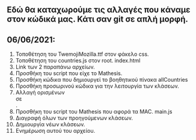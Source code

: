 Εδώ θα καταχωρούμε τις αλλαγές που κάναμε στον κώδικά μας.
Κάτι σαν git σε απλή μορφή.
-----------------------------------------



06/06/2021: 
-----------
1. Τοποθέτηση του TwemojiMozilla.ttf στον φάκελο css.
2. Τοποθέτηση του countries.js στον root.
index.html
3. Link των 2 παραπάνω αρχείων.
4. Προσθήκη του script που είχε το Mathesis.
5. Προσθήκη κώδικα που δημιουργεί το βοηθητικού πίνακα allCountries
6. Προσθήκη προσωρινού κώδικα για την λειτουργία των κλάσεων.
7. Αλλαγή ορισμένων <div> σε <section>.
8. Προσθήκη του script του Mathesis που αφορά τα MAC.
main.js
9. Διαγραφή όλων των προηγούμενων κλάσεων.
10. Δημιουργία νέων κλάσεων.
11. Ενημέρωση αυτού του αρχείου.
